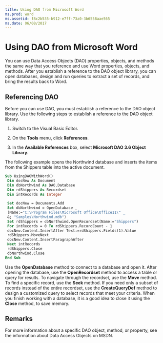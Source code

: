 ```yaml
---
title: Using DAO from Microsoft Word
ms.prod: word
ms.assetid: f8c2b535-b912-e7ff-73a0-3b6558aae565
ms.date: 06/08/2017
---
```



# Using DAO from Microsoft Word

You can use Data Access Objects (DAO) properties, objects, and methods the same way that you reference and use Word properties, objects, and methods. After you establish a reference to the DAO object library, you can open databases, design and run queries to extract a set of records, and bring the results back to Word.


## Referencing DAO

Before you can use DAO, you must establish a reference to the DAO object library. Use the following steps to establish a reference to the DAO object library.


1. Switch to the Visual Basic Editor.
    
2. On the **Tools** menu, click **References**.
    
3. In the **Available References** box, select **Microsoft DAO 3.6 Object Library**.
    
The following example opens the Northwind database and inserts the items from the Shippers table into the active document.




```vb
Sub UsingDAOWithWord() 
 Dim docNew As Document 
 Dim dbNorthwind As DAO.Database 
 Dim rdShippers As Recordset 
 Dim intRecords As Integer 
 
 Set docNew = Documents.Add 
 Set dbNorthwind = OpenDatabase _ 
 (Name:="C:\Program Files\Microsoft Office\Office11\" _ 
 &; "Samples\Northwind.mdb") 
 Set rdShippers = dbNorthwind.OpenRecordset(Name:="Shippers") 
 For intRecords = 0 To rdShippers.RecordCount - 1 
 docNew.Content.InsertAfter Text:=rdShippers.Fields(1).Value 
 rdShippers.MoveNext 
 docNew.Content.InsertParagraphAfter 
 Next intRecords 
 rdShippers.Close 
 dbNorthwind.Close 
End Sub
```

Use the **OpenDatabase** method to connect to a database and open it. After opening the database, use the **OpenRecordset** method to access a table or query for results. To navigate through the recordset, use the **Move** method. To find a specific record, use the **Seek** method. If you need only a subset of records instead of the entire recordset, use the **CreateQueryDef** method to design a customized query to select records that meet your criteria. When you finish working with a database, it is a good idea to close it using the **Close** method, to save memory.


## Remarks

For more information about a specific DAO object, method, or property, see the information about Data Access Objects on MSDN.


